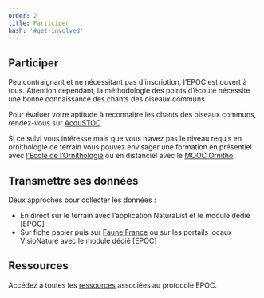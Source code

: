 ```yaml
---
order: 2
title: Participer
hash: '#get-involved'
---
```


## Participer

<div class="InformativePageParagraph">

Peu contraignant et ne nécessitant pas d’inscription, l’EPOC est ouvert à tous. Attention cependant, la méthodologie des points d’écoute nécessite une bonne connaissance des chants des oiseaux communs. 

Pour évaluer votre aptitude à reconnaitre les chants des oiseaux communs, rendez-vous sur [AcouSTOC](https://acoustoc.vigienature.fr/). 

Si ce suivi vous intéresse mais que vous n’avez pas le niveau requis en ornithologie de terrain vous pouvez envisager une formation en présentiel avec [l’Ecole de l’Ornithologie](https://www.lpo.fr/decouvrir-la-nature/formations/ecole-d-ornithologie) ou en distanciel avec le [MOOC Ornitho](https://mooc-ornitho.org/).

</div>

## Transmettre ses données

<div class="InformativePageParagraph">

Deux approches pour collecter les données :

- En direct sur le terrain avec l’application NaturaList et le module dédié \[EPOC\]
- Sur fiche papier puis sur [Faune France](https://www.faune-france.org/) ou sur les portails locaux VisioNature avec le module dédié \[EPOC\]

</div> 

## Ressources 
 
<div class="InformativePageParagraph">

Accédez à toutes les [ressources](https://www.faune-france.org/index.php?m_id=20119) associées au protocole EPOC. 

</div>